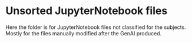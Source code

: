 # Unsorted JupyterNotebook files

Here the folder is for JupyterNotebook files not classified for the subjects. Mostly for the files manually modified after the GenAI produced.